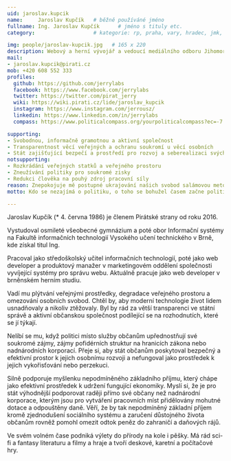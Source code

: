 ```yaml
---
uid: jaroslav.kupcik
name:     Jaroslav Kupčík  	# běžně používáné jméno
fullname: Ing. Jaroslav Kupčík  	# jméno s tituly etc.
category:                 	# kategorie: rp, praha, vary, hradec, jmk, senat

img: people/jaroslav-kupcik.jpg   # 165 x 220
description: Webový a herní vývojář a vedoucí mediálního odboru Jihomoravského kraje          	# kratký popis, max 160 znaků
mail:
- jaroslav.kupcik@pirati.cz
mob: +420 608 552 333			  
profiles:
  github: https://github.com/jerrylabs                
  facebook: https://www.facebook.com/jerrylabs
  twitter: https://twitter.com/pirat_jerry		
  wiki: https://wiki.pirati.cz/lide/jaroslav_kupcik
  instagram: https://www.instagram.com/jerrousz/
  linkedin: https://www.linkedin.com/in/jerrylabs
  compass: https://www.politicalcompass.org/yourpoliticalcompass?ec=-7.25&soc=-5.54  

supporting:
- Svobodnou, informačně gramotnou a aktivní společnost
- Transparentnost věcí veřejných a ochranu soukromí u věcí osobních
- Stát zajišťující bezpečí a prostředí pro rozvoj a seberealizaci svých občanů
notsupporting:
- Rozkrádání veřejných statků a veřejného prostoru
- Zneužívání politiky pro soukromé zisky
- Redukci člověka na pouhý zdroj pracovní síly
reason: Znepokojuje mě postupné ukrajování našich svobod salámovou metodou. Politika by měla být služba občanům, nikoliv soukromý byznys!
motto: Kdo se nezajímá o politiku, o toho se bohužel časem začne politika zajímat sama.

---
```


Jaroslav Kupčík (* 4. června 1986) je členem Pirátské strany od roku 2016.

Vystudoval osmileté všeobecné gymnázium a poté obor Informační systémy na Fakultě informačních technologií Vysokého učení technického v Brně, kde získal titul Ing.

Pracoval jako středoškolský učitel informačních technologií, poté jako web developer a produktový manažer v marketingovém oddělení společnosti vyvíjející systémy pro správu webu. Aktuálně pracuje jako web developer v brněnském herním studiu.

Vadí mu plýtvání veřejnými prostředky, degradace veřejného prostoru a omezování osobních svobod. Chtěl by, aby moderní technologie život lidem usnadňovaly a nikoliv ztěžovaly. Byl by rád za větší transparenci ve státní správě a aktivní občanskou společnost podílející se na rozhodnutích, které se jí týkají.

Nelíbí se mu, když politici místo služby občanům upřednostňují své soukromé zájmy, zájmy pofidérních struktur na hranicích zákona nebo nadnárodních korporací. Přeje si, aby stát občanům poskytoval bezpečný a efektivní prostor k jejich osobnímu rozvoji a nefungoval jako prostředek k jejich vykořisťování nebo perzekuci.

Silně podporuje myšlenku nepodmíněného základního příjmu, který chápe jako efektivní prostředek k udržení fungující ekonomiky. Myslí si, že je pro stát výhodnější podporovat raději přímo své občany než nadnárodní korporace, kterým jsou pro vytváření pracovních míst přidělovány mohutné dotace a odpouštěny daně. Věří, že by tak nepodmíněný základní příjem kromě zjednodušení sociálního systému a zaručení důstojného života občanům rovněž pomohl omezit odtok peněz do zahraničí a daňových rájů.

Ve svém volném čase podniká výlety do přírody na kole i pěšky. Má rád sci-fi a fantasy literaturu a filmy a hraje a tvoří deskové, karetní a počítačové hry.
